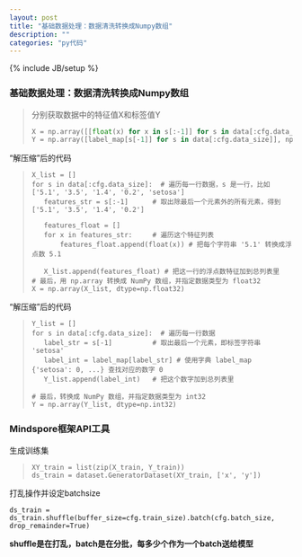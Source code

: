 ```yaml
---
layout: post
title: "基础数据处理：数据清洗转换成Numpy数组"
description: ""
categories: "py代码"
---
```

{% include JB/setup %}
### 基础数据处理：数据清洗转换成Numpy数组
>分别获取数据中的特征值X和标签值Y
>```python
>X = np.array([[float(x) for x in s[:-1]] for s in data[:cfg.data_size]], np.float32)
>Y = np.array([label_map[s[-1]] for s in data[:cfg.data_size]], np.int32)
>```

“解压缩”后的代码
>```
>X_list = []
>for s in data[:cfg.data_size]:  # 遍历每一行数据，s 是一行，比如 ['5.1', '3.5', '1.4', '0.2', 'setosa']
>    features_str = s[:-1]      # 取出除最后一个元素外的所有元素，得到 ['5.1', '3.5', '1.4', '0.2']
>    
>    features_float = []
>    for x in features_str:     # 遍历这个特征列表
>        features_float.append(float(x)) # 把每个字符串 '5.1' 转换成浮点数 5.1
>    
>    X_list.append(features_float) # 把这一行的浮点数特征加到总列表里
># 最后，用 np.array 转换成 NumPy 数组，并指定数据类型为 float32
>X = np.array(X_list, dtype=np.float32)
>```


“解压缩”后的代码
>```
>Y_list = []
>for s in data[:cfg.data_size]:  # 遍历每一行数据
>    label_str = s[-1]          # 取出最后一个元素，即标签字符串 'setosa'
>    label_int = label_map[label_str] # 使用字典 label_map {'setosa': 0, ...} 查找对应的数字 0
>    Y_list.append(label_int)   # 把这个数字加到总列表里
>
># 最后，转换成 NumPy 数组，并指定数据类型为 int32
>Y = np.array(Y_list, dtype=np.int32)
>```


### Mindspore框架API工具
生成训练集
>```
>XY_train = list(zip(X_train, Y_train))
>ds_train = dataset.GeneratorDataset(XY_train, ['x', 'y'])
>```

打乱操作并设定batchsize
```
ds_train = ds_train.shuffle(buffer_size=cfg.train_size).batch(cfg.batch_size, drop_remainder=True)
```
**shuffle是在打乱，batch是在分批，每多少个作为一个batch送给模型**